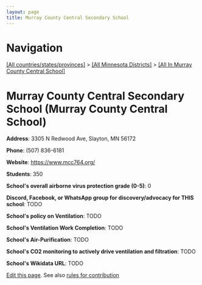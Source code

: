 ```yaml
---
layout: page
title: Murray County Central Secondary School
---
```

# Navigation

[[All countries/states/provinces]](../../..) > [[All Minnesota Districts]](../..) > [[All In Murray County Central School]](..)

# Murray County Central Secondary School (Murray County Central School)

**Address**: 3305 N Redwood Ave, Slayton, MN 56172

**Phone**: (507) 836-6181

**Website**: <https://www.mcc764.org/>

**Students**: 350

**School's overall airborne virus protection grade (0-5)**: 0

**Discord, Facebook, or WhatsApp group for discovery/advocacy for THIS school**: TODO

**School's policy on Ventilation**: TODO

**School's Ventilation Work Completion**: TODO

**School's Air-Purification**: TODO

**School's CO2 monitoring to actively drive ventilation and filtration**: TODO

**School's Wikidata URL**: TODO


[Edit this page](https://github.com/ventilate-schools/MN/edit/main/./Murray_County_Central_School/Murray_County_Central_Secondary_School.md). See also [rules for contribution](../../../contribution-rules/)